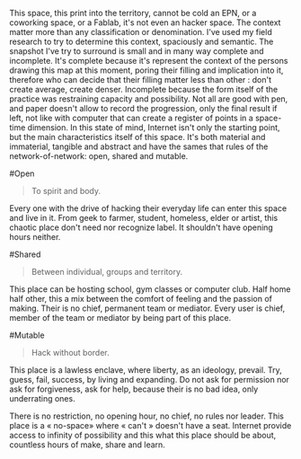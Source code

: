 This space, this print into the territory, cannot be cold an EPN, or a coworking space, or a Fablab, it's not even an hacker space. The context matter more than any classification or denomination.  I've used my field research to try to determine this context, spaciously and semantic. The snapshot I've try to surround is small and in many way complete and incomplete. It's complete because it's represent the context of the persons drawing this map at this moment, poring their filling and implication into it, therefore who can decide that their filling matter less than other : don't create average, create denser. Incomplete because the form itself of the practice was restraining capacity and possibility. Not all are good with pen, and paper doesn't allow to record the progression, only the final result if left, not like with computer that can create a register of points in a space-time dimension. In this state of mind, Internet isn't only the starting point, but the main characteristics itself of this space. It's both material and immaterial, tangible and abstract and have the sames that rules of the network-of-network: open, shared and mutable.

#Open
> To spirit and body. 

Every one with the drive of hacking their everyday life can enter this space and live in it. From geek to farmer, student, homeless, elder or artist, this chaotic place don't need nor recognize label. It shouldn't have opening hours neither.

#Shared
> Between individual, groups and territory. 

This place can be hosting school, gym classes or computer club. Half home half other, this a mix between the comfort of feeling and the passion of making. Their is no chief, permanent team or mediator. Every user is chief, member of the team or mediator by being part of this place.

#Mutable
> Hack without border. 

This place is a lawless enclave, where liberty, as an ideology, prevail. Try, guess, fail, success, by living and expanding. Do not ask for permission nor ask for forgiveness, ask for help, because their is no bad idea, only underrating ones. 

There is no restriction, no opening hour, no chief, no rules nor leader. This place is a « no-space» where « can't » doesn't have a seat. Internet provide access to infinity of possibility and this what this place should be about, countless hours of make, share and learn.
